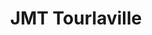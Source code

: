---
title: "JMT Tourlaville"
url: /cherbourg-en-cotentin/jmt-tourlaville/
shop: animal de compagnie
---